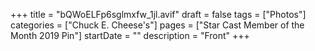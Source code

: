 +++
title = "bQWoELFp6sglmxfw_1jl.avif"
draft = false
tags = ["Photos"]
categories = ["Chuck E. Cheese's"]
pages = ["Star Cast Member of the Month 2019 Pin"]
startDate = ""
description = "Front"
+++
